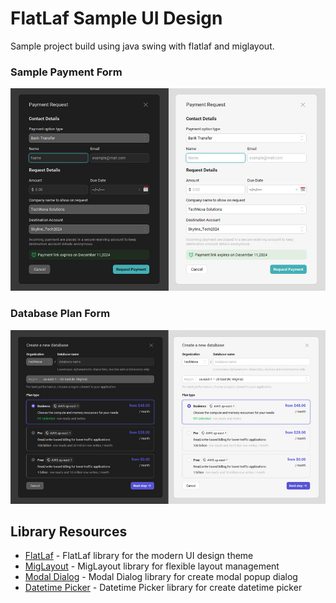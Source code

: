 # FlatLaf Sample UI Design

Sample project build using java swing with flatlaf and miglayout.

### Sample Payment Form
<img src="https://github.com/DJ-Raven/flatlaf-sample-ui-design/blob/main/screenshot/payment.jpg" alt="sample payment"/>

### Database Plan Form
<img src="https://github.com/DJ-Raven/flatlaf-sample-ui-design/blob/main/screenshot/database_plan.jpg" alt="sample payment"/>

## Library Resources
- [FlatLaf](https://github.com/JFormDesigner/FlatLaf) - FlatLaf library for the modern UI design theme
- [MigLayout](https://github.com/mikaelgrev/miglayout) - MigLayout library for flexible layout management
- [Modal Dialog](https://github.com/DJ-Raven/swing-modal-dialog) - Modal Dialog library for create modal popup dialog
- [Datetime Picker](https://github.com/DJ-Raven/swing-datetime-picker) - Datetime Picker library for create datetime picker
